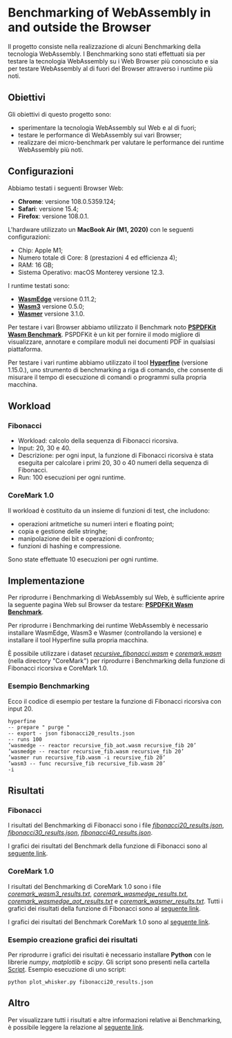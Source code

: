
# Benchmarking of WebAssembly in and outside the Browser

Il progetto consiste nella realizzazione di alcuni Benchmarking della tecnologia WebAssembly. I Benchmarking sono stati effettuati sia per testare la tecnologia WebAssembly su i Web Browser più conosciuto e sia per testare WebAssembly al di fuori del Browser attraverso i runtime più noti.
## Obiettivi

Gli obiettivi di questo progetto sono:
* sperimentare la tecnologia WebAssembly sul Web e al di fuori;
* testare le performance di WebAssembly sui vari Browser;
* realizzare dei micro-benchmark per valutare le performance dei runtime WebAssembly più noti.
## Configurazioni
Abbiamo testati i seguenti Browser Web:
* **Chrome**: versione 108.0.5359.124;
* **Safari**: versione 15.4;
* **Firefox**: versione 108.0.1.

L'hardware utilizzato un **MacBook Air (M1, 2020)** con le seguenti configurazioni:
* Chip: Apple M1;
* Numero totale di Core: 8 (prestazioni 4 ed efficienza 4);
* RAM: 16 GB;
* Sistema Operativo: macOS Monterey versione 12.3.

I runtime testati sono:
* [**WasmEdge**](https://github.com/WasmEdge/WasmEdge) versione 0.11.2;
* [**Wasm3**](https://github.com/wasm3/wasm3) versione 0.5.0;
* [**Wasmer**](https://github.com/wasmerio/wasmer) versione 3.1.0.

Per testare i vari Browser abbiamo utilizzato il Benchmark noto [**PSPDFKit Wasm Benchmark**](https://pspdfkit.com/webassembly-benchmark/). PSPDFKit è un kit per fornire il modo migliore di visualizzare, annotare e compilare moduli nei documenti PDF in qualsiasi piattaforma.

Per testare i vari runtime abbiamo utilizzato il tool [**Hyperfine**](https://github.com/sharkdp/hyperfine) (versione 1.15.0.), uno strumento di benchmarking a riga di comando, che consente di misurare il tempo di esecuzione di comandi o programmi sulla propria macchina.


## Workload

### Fibonacci
* Workload: calcolo della sequenza di Fibonacci ricorsiva.
* Input: 20, 30 e 40.
* Descrizione: per ogni input, la funzione di Fibonacci ricorsiva è stata eseguita per calcolare i primi 20, 30 o 40 numeri della sequenza di Fibonacci.
* Run: 100 esecuzioni per ogni runtime.

### CoreMark 1.0
Il workload è costituito da un insieme di funzioni di test, che includono:
* operazioni aritmetiche su numeri interi e floating point;
* copia e gestione delle stringhe;
* manipolazione dei bit e operazioni di confronto;
* funzioni di hashing e compressione.

Sono state effettuate 10 esecuzioni per ogni runtime.
## Implementazione
Per riprodurre i Benchmarking di WebAssembly sul Web, è sufficiente aprire la seguente pagina Web sul Browser da testare: [**PSPDFKit Wasm Benchmark**](https://pspdfkit.com/webassembly-benchmark/).

Per riprodurre i Benchmarking dei runtime WebAssembly è necessario installare WasmEdge, Wasm3 e Wasmer (controllando la versione) e installare il tool Hyperfine sulla propria macchina.

È possibile utilizzare i dataset [*recursive_fibonacci.wasm*](Fibonacci/recursive_fibonacci.wasm) e [*coremark.wasm*](CoreMark/coremark.wasm.wasm) (nella directory "CoreMark") per riprodurre i Benchmarking della funzione di Fibonacci ricorsiva e CoreMark 1.0.

### Esempio Benchmarking
Ecco il codice di esempio per testare la funzione di Fibonacci ricorsiva con input 20.

```shell
hyperfine
-- prepare " purge "
-- export - json fibonacci20_results.json
-- runs 100
’wasmedge -- reactor recursive_fib_aot.wasm recursive_fib 20’
’wasmedge -- reactor recursive_fib.wasm recursive_fib 20’
’wasmer run recursive_fib.wasm -i recursive_fib 20’
’wasm3 -- func recursive_fib recursive_fib.wasm 20’
-i
```
## Risultati

### Fibonacci
I risultati del Benchmarking di Fibonacci sono i file [*fibonacci20_results.json*](Fibonacci/fibonacci20_results.json), [*fibonacci30_results.json*](Fibonacci/fibonacci30_results.json), [*fibonacci40_results.json*](Fibonacci/fibonacci40_results.json). 

I grafici dei risultati del Benchmark della funzione di Fibonacci sono al [seguente link](Fibonacci/Plot).

### CoreMark 1.0
I risultati del Benchmarking di CoreMark 1.0 sono i file [*coremark_wasm3_results.txt*](CoreMark/coremark_wasm3_results.txt), [*coremark_wasmedge_results.txt*](CoreMark/coremark_wasmedge_results.txt), [*coremark_wasmedge_aot_results.txt*](CoreMark/coremark_wasmedge_aot_results.txt) e [*coremark_wasmer_results.txt*](CoreMark/coremark_wasmer_results.tx). Tutti i grafici dei risultati della funzione di Fibonacci sono al [seguente link](Fibonacci/Plot).

I grafici dei risultati del Benchmark CoreMark 1.0 sono al [seguente link](CoreMark/Plot).

### Esempio creazione grafici dei risultati
Per riprodurre i grafici dei risultati è necessario installare **Python** con le librerie *numpy*, *matplotlib* e *scipy*. Gli script sono presenti nella cartella [Script](Script).
Esempio esecuzione di uno script:
```shell
python plot_whisker.py fibonacci20_results.json
```

## Altro
Per visualizzare tutti i risultati e altre informazioni relative ai Benchmarking, è possibile leggere la relazione al [seguente link](Benchmarkingof_WebAssembly_in_and_outside_the_Browser.pdf).
